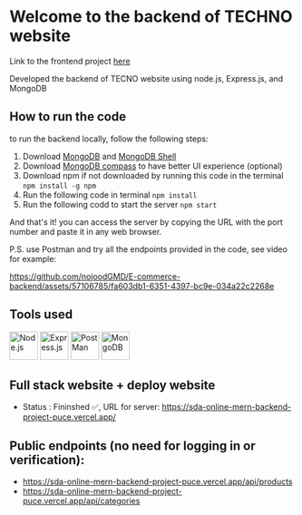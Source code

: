 # Welcome to the backend of TECHNO website
Link to the frontend project [here](https://github.com/nojoodGMD/React-TECNO-E-commerce-Website)

Developed the backend of TECNO website using node.js, Express.js, and MongoDB

## How to run the code
to run the backend locally, follow the following steps:
1. Download [MongoDB](https://www.mongodb.com/docs/manual/installation/) and [MongoDB Shell](https://www.mongodb.com/try/download/shell)
2. Download [MongoDB compass](https://www.mongodb.com/try/download/compass)  to have better UI experience (optional)
3. Download npm if not downloaded by running this code in the terminal `npm install -g npm`
4. Run the following code in terminal `npm install`
5. Run the following codd to start the server `npm start`

And that's it! you can access the server by copying the URL with the port number and paste it in any web browser.

P.S. use Postman and try all the endpoints provided in the code, see video for example:

https://github.com/nojoodGMD/E-commerce-backend/assets/57106785/fa603db1-6351-4397-bc9e-034a22c2268e





## Tools used
<p>  
  <img src = 'https://user-images.githubusercontent.com/25181517/183568594-85e280a7-0d7e-4d1a-9028-c8c2209e073c.png' width=50 alt='Node.js'>
  <img src = 'https://user-images.githubusercontent.com/25181517/183859966-a3462d8d-1bc7-4880-b353-e2cbed900ed6.png' width=50 alt='Express.js'>
  <img src = 'https://user-images.githubusercontent.com/25181517/192109061-e138ca71-337c-4019-8d42-4792fdaa7128.png' width=50 alt='PostMan'>
  <img src = 'https://user-images.githubusercontent.com/25181517/182884177-d48a8579-2cd0-447a-b9a6-ffc7cb02560e.png' width=50 alt='MongoDB'>
</p>

## Full stack website + deploy website
- Status : Fininshed ✅, URL for server: https://sda-online-mern-backend-project-puce.vercel.app/

## Public endpoints (no need for logging in or verification):
- https://sda-online-mern-backend-project-puce.vercel.app/api/products
- https://sda-online-mern-backend-project-puce.vercel.app/api/categories
